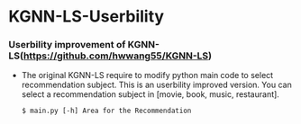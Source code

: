 # KGNN-LS-Userbility
### Userbility improvement of KGNN-LS(https://github.com/hwwang55/KGNN-LS)
- The original KGNN-LS require to modify python main code to select recommendation subject. This is an userbility improved version.
You can select a recommendation subject in [movie, book, music, restaurant].
  ```
  $ main.py [-h] Area for the Recommendation
  ```
